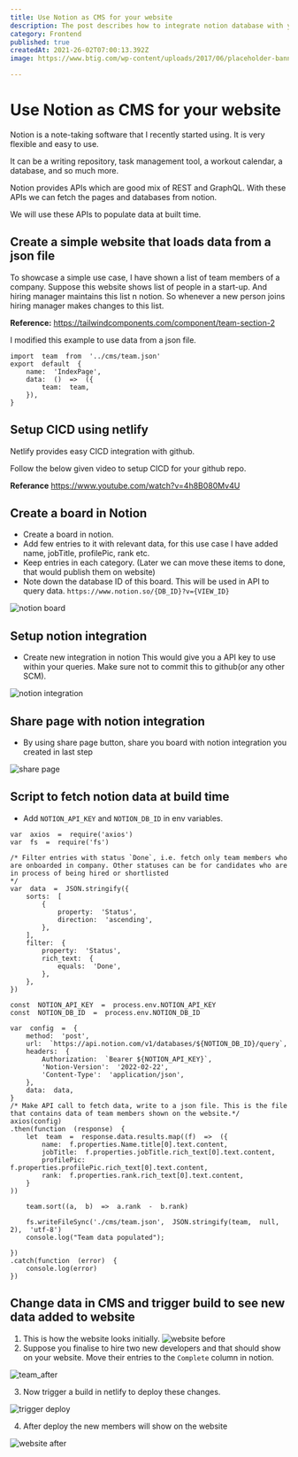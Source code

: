 ```yaml
---
title: Use Notion as CMS for your website
description: The post describes how to integrate notion database with your website.
category: Frontend
published: true
createdAt: 2021-26-02T07:00:13.392Z
image: https://www.btig.com/wp-content/uploads/2017/06/placeholder-banner.png

---
```


  

# Use Notion as CMS for your website

  

Notion is a note-taking software that I recently started using. It is very flexible and easy to use.

It can be a writing repository, task management tool, a workout calendar, a database, and so much more. 

Notion provides APIs which are good mix of REST and GraphQL. With these APIs we can fetch the pages and databases from notion.

We will use these APIs to populate data at built time. 


## Create a simple website that loads data from a json file 

To showcase a simple use case, I have shown a list of team members of a company.
Suppose this website shows list of people in a start-up.
And hiring manager maintains this list n notion.
So whenever a new person joins hiring manager makes changes to this list.


**Reference:** 
https://tailwindcomponents.com/component/team-section-2

I modified this example to use data from a json file.

```js{1,3-5}
import  team  from  '../cms/team.json'
export  default  {
	name:  'IndexPage',
	data:  ()  =>  ({
		team:  team,
	}),
}
```

## Setup CICD using netlify

Netlify provides easy CICD integration with github.

Follow the below given video to setup CICD for your github repo.

**Referance**
https://www.youtube.com/watch?v=4h8B080Mv4U  

## Create a board in Notion
- Create a board in notion. 
- Add few entries to it with relevant data, for this use case I have added name, jobTitle, profilePic, rank etc.
- Keep entries in each category. (Later we can move these items to done, that would publish them on website)
- Note down the database ID of this board. This will be used in API to query data.
`https://www.notion.so/{DB_ID}?v={VIEW_ID}`

![notion board](https://raw.githubusercontent.com/ssghait007/blog/main/assets/team_before.png)

## Setup notion integration 
- Create new integration in notion
This would give you a API key to use within your queries. 
Make sure not to commit this to github(or any other SCM).

![notion integration](https://raw.githubusercontent.com/ssghait007/blog/main/assets/notion_integration.png)


## Share page with notion integration
- By using share page button, share you board with notion integration you created in last step

![share page](https://raw.githubusercontent.com/ssghait007/blog/main/assets/share_notion_page.png)

## Script to fetch notion data at build time

- Add  `NOTION_API_KEY` and `NOTION_DB_ID` in env variables.

```js{1,3-5}
var  axios  =  require('axios')
var  fs  =  require('fs')

/* Filter entries with status `Done`, i.e. fetch only team members who are onboarded in company. Other statuses can be for candidates who are in process of being hired or shortlisted
*/
var  data  =  JSON.stringify({
	sorts:  [
		{
			property:  'Status',
			direction:  'ascending',
		},
	],
	filter:  {
		property:  'Status',
		rich_text:  {
			equals:  'Done',
		},
	},
})

const  NOTION_API_KEY  =  process.env.NOTION_API_KEY
const  NOTION_DB_ID  =  process.env.NOTION_DB_ID

var  config  =  {
	method:  'post',
	url:  `https://api.notion.com/v1/databases/${NOTION_DB_ID}/query`,
	headers:  {
		Authorization:  `Bearer ${NOTION_API_KEY}`,
		'Notion-Version':  '2022-02-22',
		'Content-Type':  'application/json',
	},
	data:  data,
}
/* Make API call to fetch data, write to a json file. This is the file that contains data of team members shown on the website.*/
axios(config)
.then(function  (response)  {
	let  team  =  response.data.results.map((f)  =>  ({
		name:  f.properties.Name.title[0].text.content,
		jobTitle:  f.properties.jobTitle.rich_text[0].text.content,
		profilePic:  	f.properties.profilePic.rich_text[0].text.content,
		rank:  f.properties.rank.rich_text[0].text.content,
	}
))

	team.sort((a,  b)  =>  a.rank  -  b.rank)

	fs.writeFileSync('./cms/team.json',  JSON.stringify(team,  null,  2),  'utf-8')
	console.log("Team data populated");

})
.catch(function  (error)  {
	console.log(error)
})
```

## Change data in CMS and trigger build to see new data added to website
1. This is how the website looks initially.
![website before](https://raw.githubusercontent.com/ssghait007/blog/main/assets/site_before.png)
2. Suppose you finalise to hire two new developers and that should show on your website. Move their entries to the `Complete` column in notion.

![team_after](https://raw.githubusercontent.com/ssghait007/blog/main/assets/team_after.png)

3. Now trigger a build in netlify to deploy these changes.

![trigger deploy](https://raw.githubusercontent.com/ssghait007/blog/main/assets/netlify_deploy.png)

4. After deploy the new members will show on the website

![website after](https://raw.githubusercontent.com/ssghait007/blog/main/assets/site_after.png)
